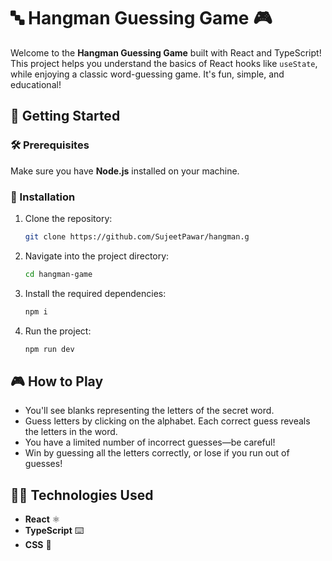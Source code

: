 # 🔤 Hangman Guessing Game 🎮

Welcome to the **Hangman Guessing Game** built with React and TypeScript! This project helps you understand the basics of React hooks like `useState`, while enjoying a classic word-guessing game. It's fun, simple, and educational!

## 🚀 Getting Started

### 🛠️ Prerequisites
Make sure you have **Node.js** installed on your machine.

### 🧰 Installation
1. Clone the repository:
   ```bash
   git clone https://github.com/SujeetPawar/hangman.g
2. Navigate into the project directory:
   ```bash
   cd hangman-game
3. Install the required dependencies:
   ```bash
   npm i
4. Run the project:
   ```bash
   npm run dev

  ## 🎮 How to Play
- You'll see blanks representing the letters of the secret word.
- Guess letters by clicking on the alphabet. Each correct guess reveals the letters in the word.
- You have a limited number of incorrect guesses—be careful!
- Win by guessing all the letters correctly, or lose if you run out of guesses!

## 🧑‍💻 Technologies Used
- **React** ⚛️
- **TypeScript** ⌨️
- **CSS** 🎨

